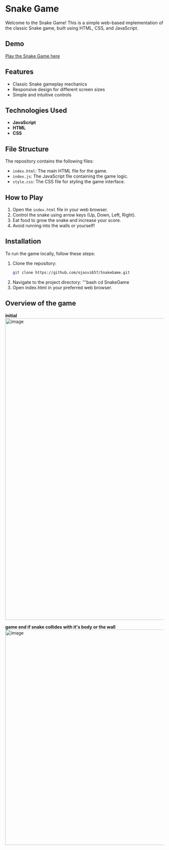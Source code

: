 # Snake Game

Welcome to the Snake Game! This is a simple web-based implementation of the classic Snake game, built using HTML, CSS, and JavaScript.

## Demo

[Play the Snake Game here](https://ojasvisnakegame.netlify.app/)

## Features

- Classic Snake gameplay mechanics
- Responsive design for different screen sizes
- Simple and intuitive controls

## Technologies Used

- **JavaScript**
- **HTML**
- **CSS**

## File Structure

The repository contains the following files:

- `index.html`: The main HTML file for the game.
- `index.js`: The JavaScript file containing the game logic.
- `style.css`: The CSS file for styling the game interface.

## How to Play

1. Open the `index.html` file in your web browser.
2. Control the snake using arrow keys (Up, Down, Left, Right).
3. Eat food to grow the snake and increase your score.
4. Avoid running into the walls or yourself!

## Installation

To run the game locally, follow these steps:

1. Clone the repository:
   ```bash
   git clone https://github.com/ojasvi657/SnakeGame.git
2. Navigate to the project directory:
   '''bash
    cd SnakeGame
3. Open index.html in your preferred web browser.

## Overview of the game

**initial**
<img width="959" alt="image" src="https://github.com/user-attachments/assets/a79ac767-be62-4bf1-8368-b9f9f00a48d0" />

**game end if snake collides with it's body or the wall**
<img width="685" alt="image" src="https://github.com/user-attachments/assets/e20cadd3-2c92-4411-a0a1-ea440e6945cc" />

